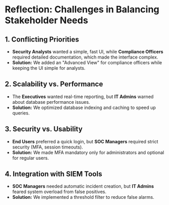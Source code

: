 # Reflection: Challenges in Balancing Stakeholder Needs

## 1. Conflicting Priorities
- **Security Analysts** wanted a simple, fast UI, while **Compliance Officers** required detailed documentation, which made the interface complex.
- **Solution:** We added an "Advanced View" for compliance officers while keeping the UI simple for analysts.

## 2. Scalability vs. Performance
- The **Executives** wanted real-time reporting, but **IT Admins** warned about database performance issues.
- **Solution:** We optimized database indexing and caching to speed up queries.

## 3. Security vs. Usability
- **End Users** preferred a quick login, but **SOC Managers** required strict security (MFA, session timeouts).
- **Solution:** We made MFA mandatory only for administrators and optional for regular users.

## 4. Integration with SIEM Tools
- **SOC Managers** needed automatic incident creation, but **IT Admins** feared system overload from false positives.
- **Solution:** We implemented a threshold filter to reduce false alarms.
